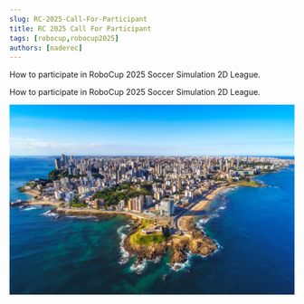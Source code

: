 ```yaml
---
slug: RC-2025-Call-For-Participant
title: RC 2025 Call For Participant
tags: [robocup,robocup2025]
authors: [naderec]
---
```


How to participate in RoboCup 2025 Soccer Simulation 2D League.

<!-- truncate -->

How to participate in RoboCup 2025 Soccer Simulation 2D League.

![Salvador](./salvador.png)